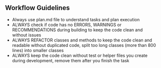 ## Workflow Guidelines
- Always use plan.md file to understand tasks and plan execution
- ALWAYS check if code has no ERRORS, WARNINGS or RECOMMENDATIONS during building to keep the code clean and without issues 
- ALWAYS REFACTOR classes and methods to keep the code clean and readable without duplicated code, split too long classes (more than 800 lines) into smaller classes 
- ALWAYS keep the code clean without test or helper files you create during development, remove them after you finish the task
